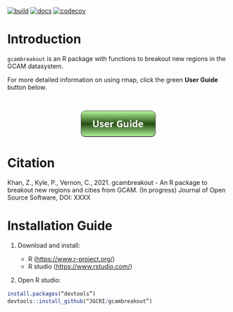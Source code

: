<!-- badges: start -->
[![build](https://github.com/JGCRI/gcambreakout/workflows/build/badge.svg)](https://github.com/JGCRI/gcambreakout/workflows/build/badge.svg)
[![docs](https://github.com/JGCRI/gcambreakout/actions/workflows/docs.yaml/badge.svg?branch=main)](https://github.com/JGCRI/gcambreakout/actions/workflows/docs.yaml)
[![codecov](https://codecov.io/gh/JGCRI/gcambreakout/branch/main/graph/badge.svg?token=G36I8JU3HR)](https://codecov.io/gh/JGCRI/gcambreakout)
<!-- badges: end -->


<!-- ------------------------>
<!-- ------------------------>
# <a name="Introduction"></a>Introduction
<!-- ------------------------>
<!-- ------------------------>

`gcambreakout` is an R package with functions to breakout new regions in the GCAM datasystem.


For more detailed information on using rmap, click the green **User Guide** button below. 


<br>

<p align="center">
<a href="https://jgcri.github.io/gcambreakout/articles/userguide.html" target="_blank"><img src="https://github.com/JGCRI/jgcricolors/blob/main/vignettes/button_user_guide.PNG?raw=true" alt="https://jgcri.github.io/gcambreakout/articles/userguide.html" height="60"/></a>
</p>

<!-- ------------------------>
<!-- ------------------------>
# <a name="Citation"></a>Citation
<!-- ------------------------>
<!-- ------------------------>

Khan, Z., Kyle, P., Vernon, C., 2021. gcambreakout - An R package to breakout new regions and cities from GCAM. (In progress) Journal of Open Source Software, DOI: XXXX


<!-- ------------------------>
<!-- ------------------------>
# <a name="InstallGuide"></a>Installation Guide
<!-- ------------------------>
<!-- ------------------------>

1. Download and install:
    - R (https://www.r-project.org/)
    - R studio (https://www.rstudio.com/)  
    
    
2. Open R studio:

```r
install.packages(“devtools”)
devtools::install_github(“JGCRI/gcambreakout”)
```


